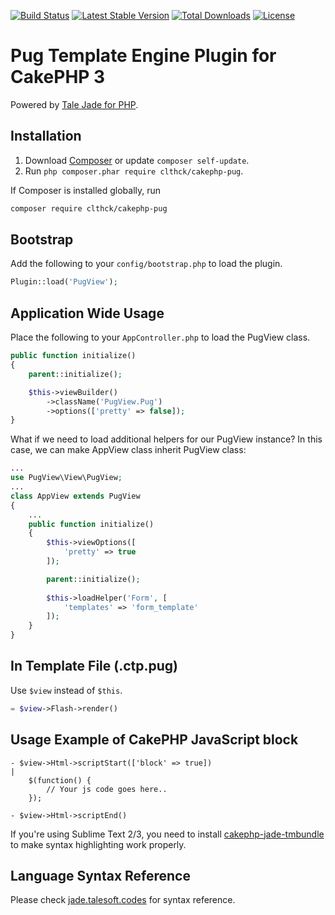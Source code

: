[![Build Status](https://travis-ci.org/clthck/cakephp-pug.svg)](https://travis-ci.org/clthck/cakephp-pug)
[![Latest Stable Version](https://poser.pugx.org/clthck/cakephp-pug/v/stable)](https://packagist.org/packages/clthck/cakephp-pug)
[![Total Downloads](https://poser.pugx.org/clthck/cakephp-pug/downloads)](https://packagist.org/packages/clthck/cakephp-pug)
[![License](https://poser.pugx.org/clthck/cakephp-pug/license)](https://packagist.org/packages/clthck/cakephp-pug)

# Pug Template Engine Plugin for CakePHP 3

Powered by [Tale Jade for PHP](https://github.com/Talesoft/tale-jade).

## Installation

1. Download [Composer](http://getcomposer.org/doc/00-intro.md) or update `composer self-update`.
2. Run `php composer.phar require clthck/cakephp-pug`.

If Composer is installed globally, run
```bash
composer require clthck/cakephp-pug
```

## Bootstrap

Add the following to your `config/bootstrap.php` to load the plugin.

```php
Plugin::load('PugView');
```

## Application Wide Usage

Place the following to your `AppController.php` to load the PugView class.
```php
public function initialize()
{
    parent::initialize();

    $this->viewBuilder()
        ->className('PugView.Pug')
        ->options(['pretty' => false]);
}
```

What if we need to load additional helpers for our PugView instance?
In this case, we can make AppView class inherit PugView class:
```php
...
use PugView\View\PugView;
...
class AppView extends PugView
{
	...
	public function initialize()
	{
	    $this->viewOptions([
	        'pretty' => true
	    ]);

	    parent::initialize();
	    
	    $this->loadHelper('Form', [
	        'templates' => 'form_template'
	    ]);
	}
}
```

## In Template File (.ctp.pug)

Use `$view` instead of `$this`.
```php
= $view->Flash->render()
```

## Usage Example of CakePHP JavaScript block

	- $view->Html->scriptStart(['block' => true])
	|
		$(function() {
			// Your js code goes here..
		});

	- $view->Html->scriptEnd()

If you're using Sublime Text 2/3, you need to install [cakephp-jade-tmbundle](http://github.com/clthck/cakephp-jade-tmbundle/tree/master) to make syntax highlighting work properly.

## Language Syntax Reference

Please check [jade.talesoft.codes](http://jade.talesoft.codes/) for syntax reference.
